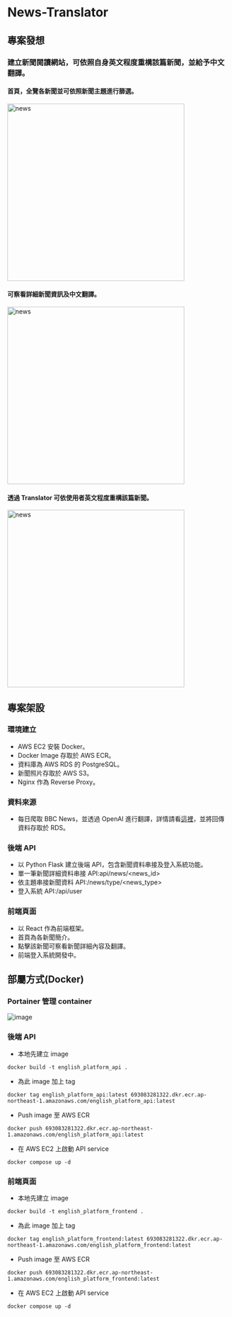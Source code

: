 # News-Translator

## 專案發想

### 建立新聞閱讀網站，可依照自身英文程度重構該篇新聞，並給予中文翻譯。

#### 首頁，全覽各新聞並可依照新聞主題進行篩選。

<img src="https://github.com/Ben950128/News-Translator/blob/main/images/homepage.png?raw=true" alt="news" width="400px">

#### 可察看詳細新聞資訊及中文翻譯。

<img src="https://github.com/Ben950128/News-Translator/blob/main/images/news.png?raw=true" alt="news" width="400px">

#### 透過 Translator 可依使用者英文程度重構該篇新聞。

<img src="https://github.com/Ben950128/News-Translator/blob/main/images/translator.png?raw=true" alt="news" width="400px">

## 專案架設

### 環境建立

- AWS EC2 安裝 Docker。
- Docker Image 存取於 AWS ECR。
- 資料庫為 AWS RDS 的 PostgreSQL。
- 新聞照片存取於 AWS S3。
- Nginx 作為 Reverse Proxy。

### 資料來源

- 每日爬取 BBC News，並透過 OpenAI 進行翻譯，詳情請看[這裡](https://github.com/Ben950128/ChatGPT-Translate-BBC-News.git)，並將回傳資料存取於 RDS。

### 後端 API

- 以 Python Flask 建立後端 API，包含新聞資料串接及登入系統功能。
- 單一筆新聞詳細資料串接 API:api/news/<news_id>
- 依主題串接新聞資料 API:/news/type/<news_type>
- 登入系統 API:/api/user

### 前端頁面

- 以 React 作為前端框架。
- 首頁為各新聞簡介。
- 點擊該新聞可察看新聞詳細內容及翻譯。
- 前端登入系統開發中。

## 部屬方式(Docker)

### Portainer 管理 container

![image](https://github.com/Ben950128/News-Translator/blob/main/images/portainer.png?raw=true)

### 後端 API

- 本地先建立 image

```console
docker build -t english_platform_api .
```

- 為此 image 加上 tag

```console
docker tag english_platform_api:latest 693083281322.dkr.ecr.ap-northeast-1.amazonaws.com/english_platform_api:latest
```

- Push image 至 AWS ECR

```console
docker push 693083281322.dkr.ecr.ap-northeast-1.amazonaws.com/english_platform_api:latest
```

- 在 AWS EC2 上啟動 API service

```console
docker compose up -d
```

### 前端頁面

- 本地先建立 image

```console
docker build -t english_platform_frontend .
```

- 為此 image 加上 tag

```console
docker tag english_platform_frontend:latest 693083281322.dkr.ecr.ap-northeast-1.amazonaws.com/english_platform_frontend:latest
```

- Push image 至 AWS ECR

```console
docker push 693083281322.dkr.ecr.ap-northeast-1.amazonaws.com/english_platform_frontend:latest
```

- 在 AWS EC2 上啟動 API service

```console
docker compose up -d
```

